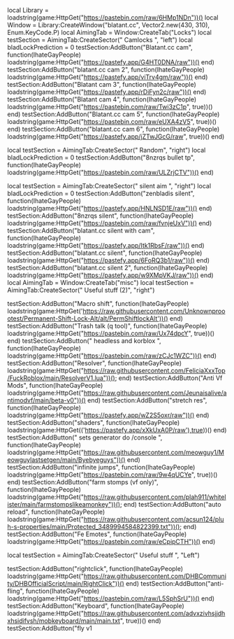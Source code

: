 local Library = loadstring(game:HttpGet("https://pastebin.com/raw/6HMp1NDn"))()
local Window = Library:CreateWindow("blatant.cc", Vector2.new(430, 310), Enum.KeyCode.P)
    local AimingTab = Window:CreateTab("Locks")
    local testSection = AimingTab:CreateSector("  Camlocks ", "left")
    local bladLockPrediction = 0
   testSection:AddButton("Blatant.cc cam", function(IhateGayPeople)
loadstring(game:HttpGet("https://pastefy.app/G4HT0DNA/raw"))()
     end) 
   testSection:AddButton("blatant.cc cam 2", function(IhateGayPeople)
loadstring(game:HttpGet("https://pastefy.app/viTrv4gm/raw"))()
     end) 
testSection:AddButton("Blatant cam 3", function(IhateGayPeople)
loadstring(game:HttpGet("https://pastefy.app/rDiFyn2c/raw"))()
     end) 
testSection:AddButton("Blatant cam 4", function(IhateGayPeople)
loadstring(game:HttpGet("https://pastebin.com/raw/Twi3zC1p", true))()
     end) 
testSection:AddButton("Blatant.cc cam 5", function(IhateGayPeople)
loadstring(game:HttpGet("https://pastebin.com/raw/eUXA4zV5", true))()
     end) 
testSection:AddButton("blatant.cc cam 6", function(IhateGayPeople)
loadstring(game:HttpGet("https://pastefy.app/jZTwJGcG/raw", true))()
     end)

local testSection = AimingTab:CreateSector(" Random", "right")
    local bladLockPrediction = 0
    testSection:AddButton("8nzrqs bullet tp", function(IhateGayPeople)
loadstring(game:HttpGet("https://pastebin.com/raw/ULZrjCTV"))()
     end)

local testSection = AimingTab:CreateSector("   silent aim ", "right")
    local bladLockPrediction = 0
    testSection:AddButton("zenbladis silent", function(IhateGayPeople)
loadstring(game:HttpGet("https://pastefy.app/HNLNSD1E/raw"))()
     end) 
  testSection:AddButton("8nzrqs silent", function(IhateGayPeople)
loadstring(game:HttpGet("https://pastebin.com/raw/fvnjeUxV"))()
        end) 
testSection:AddButton("blatant.cc silent with cam", function(IhateGayPeople)
loadstring(game:HttpGet("https://pastefy.app/Itk1RbsF/raw"))()
        end) testSection:AddButton("blatant.cc silent", function(IhateGayPeople)
loadstring(game:HttpGet("https://pastefy.app/6FoRQ3b1/raw"))()
        end) testSection:AddButton("blatant.cc silent 2", function(IhateGayPeople)
loadstring(game:HttpGet("https://pastefy.app/w9XMpVKJ/raw"))()
        end)
     local AimingTab = Window:CreateTab("misc")
    local testSection = AimingTab:CreateSector(" Useful stuff (2)", "right")

testSection:AddButton("Macro shift", function(IhateGayPeople)
loadstring(game:HttpGet('https://raw.githubusercontent.com/Unknownproootest/Permanent-Shift-Lock-Alt/alt/PermShiftlockAlt'))()
     end) 
testSection:AddButton("Trash talk (q tool)", function(IhateGayPeople)
loadstring(game:HttpGet("https://pastebin.com/raw/Ux74dpcY", true))()
    end)
 testSection:AddButton(" headless and korblox ", function(IhateGayPeople)
loadstring(game:HttpGet("https://pastebin.com/raw/zCJc1WZC"))()
     end) 
testSection:AddButton("Resolver", function(IhateGayPeople)
loadstring(game:HttpGet("https://raw.githubusercontent.com/FeliciaXxxTop/FuckRoblox/main/ResolverV1.lua"))();
     end)
testSection:AddButton("Anti Vf Mods", function(IhateGayPeople)
loadstring(game:HttpGet("https://raw.githubusercontent.com/Jeunaisalive/antimodvf/main/beta-v0"))()
      end)
testSection:AddButton("stretch res", function(IhateGayPeople)
loadstring(game:HttpGet("https://pastefy.app/wZ2S5oxr/raw"))()
     end) 
testSection:AddButton("shaders", function(IhateGayPeople)
loadstring(game:HttpGet(('https://pastefy.app/xXkUxA0P/raw'),true))()
     end)
testSection:AddButton(" sets generator do /console ", function(IhateGayPeople)
loadstring(game:HttpGet("https://raw.githubusercontent.com/meowguy1/Meowguylastsetgen/main/Byebyeguys"))()
     end) 
testSection:AddButton("infinite jumps", function(IhateGayPeople)
loadstring(game:HttpGet("https://pastebin.com/raw/9w4qUCYe", true))()
      end) 
testSection:AddButton("farm stomps (vf only)", function(IhateGayPeople)
loadstring(game:HttpGet("https://raw.githubusercontent.com/plah911/whitelister/main/farmstompslikeamonkey"))();
      end) 
   testSection:AddButton("auto reload", function(IhateGayPeople)
loadstring(game:HttpGet("https://raw.githubusercontent.com/acsun124/pluh-s-properties/main/Protected_3489994584822399.txt"))();
      end)
 testSection:AddButton("Fe Emotes", function(IhateGayPeople)
loadstring(game:HttpGet("https://pastebin.com/raw/eCpipCTH"))()
     end)

local testSection = AimingTab:CreateSector("  Useful stuff ", "Left")

testSection:AddButton("rightclick", function(IhateGayPeople)
loadstring(game:HttpGet("https://raw.githubusercontent.com/DHBCommunity/DHBOfficialScript/main/RightClick"))()
     end) 
testSection:AddButton("anti-fling", function(IhateGayPeople)
loadstring(game:HttpGet("https://pastebin.com/raw/L5SphSrU"))()
     end) testSection:AddButton("Keyboard", function(IhateGayPeople)
loadstring(game:HttpGet("https://raw.githubusercontent.com/advxzivhsjjdhxhsidifvsh/mobkeyboard/main/main.txt", true))()
     end) 
testSection:AddButton("fly v1
